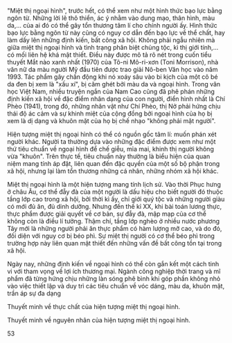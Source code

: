 "Miệt thị ngoại hình", trước hết, có thể xem như một hình thức bạo lực bằng ngôn từ. Những lời lẽ thô thiển, ác ý nhằm vào dung mạo, thân hình, màu da,... của ai đó có thể gây tổn thương tâm lí cho chính người ấy. Hình thức bạo lực bằng ngôn từ này cũng có nguy cơ dẫn đến bạo lực về thể chất, hay làm dấy lên những định kiến, bất công xã hội. Không phải ngẫu nhiên mà giữa miệt thị ngoại hình và tình trạng phân biệt chủng tộc, kì thị giới tính,... có mối liên hệ khá mật thiết. Điều này được mô tả rõ nét trong cuốn tiểu thuyết Mắt nào xanh nhất (1970) của Tô-ni Mô-ri-xơn (Toni Morrison), nhà văn nữ da màu người Mỹ đầu tiên được trao giải Nô-ben Văn học vào năm 1993. Tác phẩm gây chấn động khi nó xoáy sâu vào bi kịch của một cô bé da đen bị xem là "xấu xí", bị căm ghét bởi màu da và ngoại hình. Trong văn học Việt Nam, nhiều truyện ngắn của Nam Cao cũng đã phê phán những định kiến xã hội về đặc điểm nhân dạng của con người, điển hình nhất là Chí Phèo (1941), trong đó, những nhân vật như Chí Phèo, thị Nở phải hứng chịu thái độ ác cảm và sự khinh miệt của cộng đồng bởi ngoại hình của họ bị xem là dị dạng và khuôn mặt của họ bị chế nhạo "không phải mặt người".

Hiện tượng miệt thị ngoại hình có thể có nguồn gốc tâm lí: muốn phán xét người khác. Người ta thường dựa vào những đặc điểm được xem như một thứ tiêu chuẩn về ngoại hình để chế giễu, mỉa mai, khinh thị người không vừa "khuôn". Trên thực tế, tiêu chuẩn này thường là biểu hiện của quan niệm mang tính áp đặt, liên quan đến đặc quyền của một số bộ phận trong xã hội, nhưng lại làm tổn thương những cá nhân, những nhóm xã hội khác.

Miệt thị ngoại hình là một hiện tượng mang tính lịch sử. Vào thời Phục hưng ở châu Âu, cơ thể đẫy đà của một người là dấu hiệu cho biết người đó thuộc tầng lớp cao trong xã hội, bởi thời kì ấy, chỉ giới quý tộc và những người giàu có mới đủ ăn, đủ dinh dưỡng. Nhưng đến thế kỉ XX, khi bài toán lương thực, thực phẩm được giải quyết về cơ bản, sự đẫy đà, mập mạp của cơ thể không còn là điều lí tưởng. Thậm chí, tầng lớp nghèo ở nhiều nước phương Tây mới là những người phải ăn thực phẩm có hàm lượng mỡ cao, và do đó, đối diện với nguy cơ bị béo phì. Sự miệt thị người có cơ thể béo phì trong trường hợp này liên quan mật thiết đến những vấn đề bất công tồn tại trong xã hội.

Ngày nay, những định kiến về ngoại hình có thể còn gắn kết một cách tinh vi với tham vọng về lợi ích thương mại. Ngành công nghiệp thời trang và mĩ phẩm đã từng hứng chịu những làn sóng phê bình khi góp phần không nhỏ vào việc thiết lập và duy trì các tiêu chuẩn về vóc dáng, màu da, khuôn mặt, trần áp sự đa dạng

Thuyết minh về thực chất của hiện tượng miệt thị ngoại hình.

Thuyết minh về nguyên nhân của hiện tượng miệt thị ngoại hình.

53